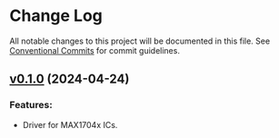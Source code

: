 # Change Log

All notable changes to this project will be documented in this file.
See [Conventional Commits](Https://conventionalcommits.org) for commit guidelines.

<!-- changelog -->

## [v0.1.0](https://harton.dev/james/max1704x/compare/v0.1.0...v0.1.0) (2024-04-24)




### Features:

* Driver for MAX1704x ICs.
